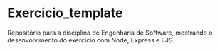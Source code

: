 # Exercicio_template
Repositório para a disciplina de Engenharia de Software, mostrando o desenvolvimento do exercício com Node, Express e EJS. 
